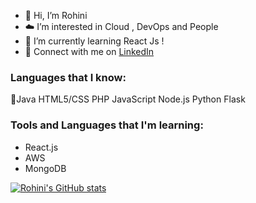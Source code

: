 - 👋 Hi, I’m Rohini
- ☁️ I’m interested in Cloud , DevOps and People 
- 🌱 I’m currently learning React Js !
- :wave: Connect with me on [LinkedIn](https://www.linkedin.com/in/rohini-mohan/)
### **Languages that I know:**
 :hammer:Java HTML5/CSS PHP JavaScript Node.js Python Flask
### **Tools and Languages that I'm learning:**
- React.js
- AWS
- MongoDB
<!--
rohinimohan14/rohinimohan14 is a ✨ special ✨ repository because its `README.md` (this file) appears on your GitHub profile.
You can click the Preview link to take a look at your changes.
--->
[![Rohini's GitHub stats](https://github-readme-stats.vercel.app/api?username=rohinimohan14&count_private=true&show_icons=true&theme=radical)](https://github.com/anuraghazra/github-readme-stats)

